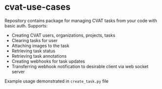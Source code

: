 # cvat-use-cases
Repository contains package for managing CVAT tasks from your code with basic auth. Supports:
- Creating CVAT users, organizations, projects, tasks
- Clearing tasks for user
- Attaching images to the task
- Retrieving task status
- Retrieving task annotations
- Creating webhooks for task updates
- Transferring webhook notification to desirable client via web socket server

Example usage demonstrated in ```create_task.py``` file
  
